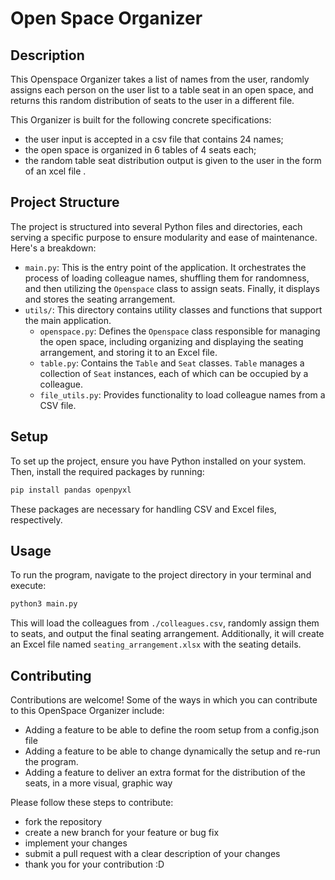 # Open Space Organizer

## Description
This Openspace Organizer takes a list of names from the user, randomly assigns each person on the user list to a table seat in an open space, and returns this random distribution of seats to the user in a different file.

This Organizer is built for the following concrete specifications:

- the user input is accepted in a csv file that contains 24 names;
- the open space is organized in 6 tables of 4 seats each;
- the random table seat distribution output is given to the user in the form of an xcel file .


## Project Structure
The project is structured into several Python files and directories, each serving a specific purpose to ensure modularity and ease of maintenance. Here's a breakdown:

- `main.py`: This is the entry point of the application. It orchestrates the process of loading colleague names, shuffling them for randomness, and then utilizing the `Openspace` class to assign seats. Finally, it displays and stores the seating arrangement.
- `utils/`: This directory contains utility classes and functions that support the main application.
  - `openspace.py`: Defines the `Openspace` class responsible for managing the open space, including organizing and displaying the seating arrangement, and storing it to an Excel file.
  - `table.py`: Contains the `Table` and `Seat` classes. `Table` manages a collection of `Seat` instances, each of which can be occupied by a colleague.
  - `file_utils.py`: Provides functionality to load colleague names from a CSV file.

## Setup
To set up the project, ensure you have Python installed on your system. Then, install the required packages by running:
```bash
pip install pandas openpyxl
```
These packages are necessary for handling CSV and Excel files, respectively.

## Usage
To run the program, navigate to the project directory in your terminal and execute:
```bash
python3 main.py
```
This will load the colleagues from `./colleagues.csv`, randomly assign them to seats, and output the final seating arrangement. Additionally, it will create an Excel file named `seating_arrangement.xlsx` with the seating details.

## Contributing
Contributions are welcome!
Some of the ways in which you can contribute to this OpenSpace Organizer include:
- Adding a feature to be able to define the room setup from a config.json file
- Adding a feature to be able to change dynamically the setup and re-run the program.
- Adding a feature to deliver an extra format for the distribution of the seats, in a more visual, graphic way


Please follow these steps to contribute:
- fork the repository
- create a new branch for your feature or bug fix
- implement your changes
- submit a pull request with a clear description of your changes
- thank you for your contribution :D
